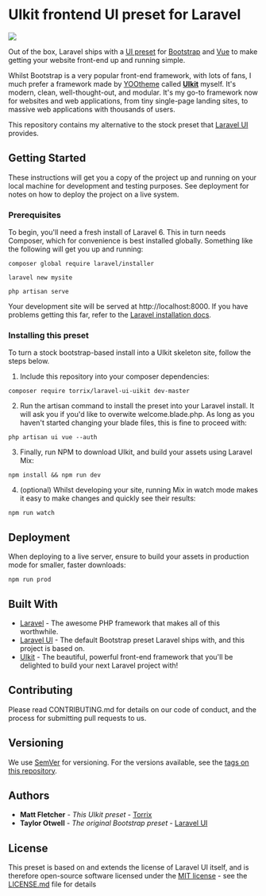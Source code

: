 # UIkit frontend UI preset for Laravel

![](https://torrix.uk/laravel-ui-uikit.jpg)

Out of the box, Laravel ships with a [UI preset](https://github.com/laravel/ui) for [Bootstrap](https://getbootstrap.com/) and [Vue](https://vuejs.org/) to make getting your website front-end up and running simple.

Whilst Bootstrap is a very popular front-end framework, with lots of fans, I much prefer a framework made by [YOOtheme](https://yootheme.com/) called **[UIkit](https://getuikit.com/)** myself. It's modern, clean, well-thought-out, and modular. It's my go-to framework now for websites and web applications, from tiny single-page landing sites, to massive web applications with thousands of users.

This repository contains my alternative to the stock preset that [Laravel UI](https://github.com/laravel/ui) provides.

## Getting Started

These instructions will get you a copy of the project up and running on your local machine for development and testing purposes. See deployment for notes on how to deploy the project on a live system.

### Prerequisites

To begin, you'll need a fresh install of Laravel 6. This in turn needs Composer, which for convenience is best installed globally. Something like the following will get you up and running:

```
composer global require laravel/installer

laravel new mysite

php artisan serve
```

Your development site will be served at http://localhost:8000. If you have problems getting this far, refer to the [Laravel installation docs](https://laravel.com/docs/6.x/installation).

### Installing this preset

To turn a stock bootstrap-based install into a UIkit skeleton site, follow the steps below.

1. Include this repository into your composer dependencies:

```
composer require torrix/laravel-ui-uikit dev-master
```

2. Run the artisan command to install the preset into your Laravel install. It will ask you if you'd like to overwite welcome.blade.php. As long as you haven't started changing your blade files, this is fine to proceed with:

```
php artisan ui vue --auth
```

3. Finally, run NPM to download UIkit, and build your assets using Laravel Mix:

```
npm install && npm run dev
```

4. (optional) Whilst developing your site, running Mix in watch mode makes it easy to make changes and quickly see their results:

```
npm run watch
```

## Deployment

When deploying to a live server, ensure to build your assets in production mode for smaller, faster downloads:
```
npm run prod
```

## Built With

* [Laravel](https://laravel.com/) - The awesome PHP framework that makes all of this worthwhile.
* [Laravel UI](https://github.com/laravel/ui) - The default Bootstrap preset Laravel ships with, and this project is based on.
* [UIkit](https://getuikit.com/) - The beautiful, powerful front-end framework that you'll be delighted to build your next Laravel project with!

## Contributing

Please read CONTRIBUTING.md for details on our code of conduct, and the process for submitting pull requests to us.

## Versioning

We use [SemVer](http://semver.org/) for versioning. For the versions available, see the [tags on this repository](https://github.com/Torrix/laravel-ui-uikit/tags). 

## Authors

* **Matt Fletcher** - *This UIkit preset* - [Torrix](https://torrix.uk)
* **Taylor Otwell** - *The original Bootstrap preset* - [Laravel UI](https://github.com/laravel/ui)

## License

This preset is based on and extends the license of Laravel UI itself, and is therefore open-source software licensed under the [MIT license](https://opensource.org/licenses/MIT) - see the [LICENSE.md](LICENSE.md) file for details
